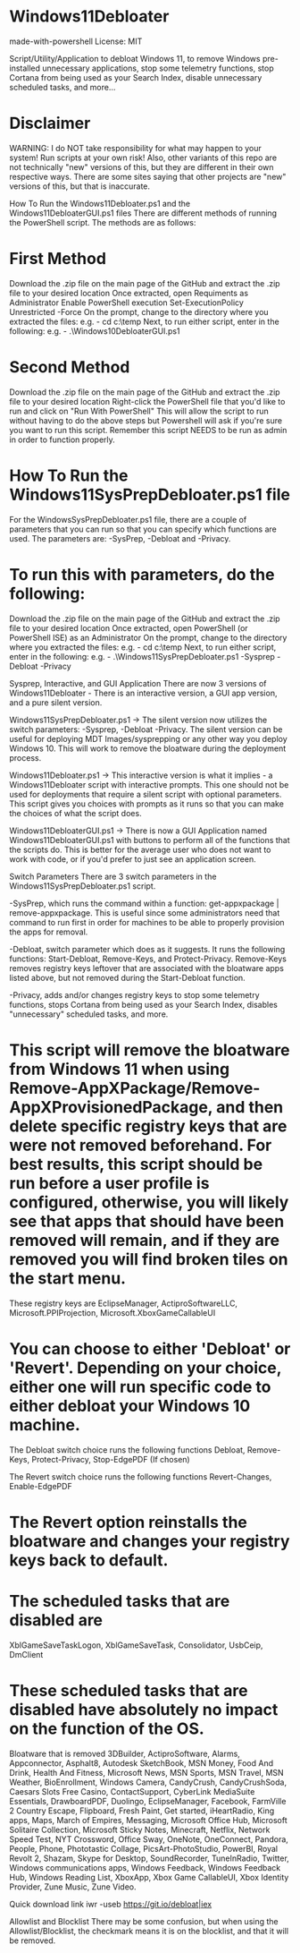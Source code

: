 # Windows11Debloater
made-with-powershell License: MIT

Script/Utility/Application to debloat Windows 11, to remove Windows pre-installed unnecessary applications, stop some telemetry functions, stop Cortana from being used as your Search Index, disable unnecessary scheduled tasks, and more...

# Disclaimer
WARNING: I do NOT take responsibility for what may happen to your system! Run scripts at your own risk! Also, other variants of this repo are not technically "new" versions of this, but they are different in their own respective ways. There are some sites saying that other projects are "new" versions of this, but that is inaccurate.

How To Run the Windows11Debloater.ps1 and the Windows11DebloaterGUI.ps1 files
There are different methods of running the PowerShell script. The methods are as follows:

# First Method
Download the .zip file on the main page of the GitHub and extract the .zip file to your desired location
Once extracted, open Requiments as Administrator
Enable PowerShell execution Set-ExecutionPolicy Unrestricted -Force
On the prompt, change to the directory where you extracted the files:   e.g. - cd c:\temp
Next, to run either script, enter in the following:   e.g. - .\Windows10DebloaterGUI.ps1

# Second Method
Download the .zip file on the main page of the GitHub and extract the .zip file to your desired location
Right-click the PowerShell file that you'd like to run and click on "Run With PowerShell"
This will allow the script to run without having to do the above steps but Powershell will ask if you're sure you want to run this script.
Remember this script NEEDS to be run as admin in order to function properly.

# How To Run the Windows11SysPrepDebloater.ps1 file
For the WindowsSysPrepDebloater.ps1 file, there are a couple of parameters that you can run so that you can specify which functions are used. The parameters are: -SysPrep, -Debloat and -Privacy.

# To run this with parameters, do the following:

Download the .zip file on the main page of the GitHub and extract the .zip file to your desired location
Once extracted, open PowerShell (or PowerShell ISE) as an Administrator
On the prompt, change to the directory where you extracted the files:   e.g. - cd c:\temp
Next, to run either script, enter in the following:
e.g. - .\Windows11SysPrepDebloater.ps1 -Sysprep -Debloat -Privacy

Sysprep, Interactive, and GUI Application
There are now 3 versions of Windows11Debloater - There is an interactive version, a GUI app version, and a pure silent version.

Windows11SysPrepDebloater.ps1 -> The silent version now utilizes the switch parameters: -Sysprep, -Debloat -Privacy. The silent version can be useful for deploying MDT Images/sysprepping or any other way you deploy Windows 10. This will work to remove the bloatware during the deployment process.

Windows11Debloater.ps1 -> This interactive version is what it implies - a Windows11Debloater script with interactive prompts. This one should not be used for deployments that require a silent script with optional parameters. This script gives you choices with prompts as it runs so that you can make the choices of what the script does.

Windows11DebloaterGUI.ps1 -> There is now a GUI Application named Windows11DebloaterGUI.ps1 with buttons to perform all of the functions that the scripts do. This is better for the average user who does not want to work with code, or if you'd prefer to just see an application screen.

Switch Parameters
There are 3 switch parameters in the Windows11SysPrepDebloater.ps1 script.

-SysPrep, which runs the command within a function: get-appxpackage | remove-appxpackage. This is useful since some administrators need that command to run first in order for machines to be able to properly provision the apps for removal.

-Debloat, switch parameter which does as it suggests. It runs the following functions: Start-Debloat, Remove-Keys, and Protect-Privacy. Remove-Keys removes registry keys leftover that are associated with the bloatware apps listed above, but not removed during the Start-Debloat function.

-Privacy, adds and/or changes registry keys to stop some telemetry functions, stops Cortana from being used as your Search Index, disables "unnecessary" scheduled tasks, and more.

# This script will remove the bloatware from Windows 11 when using Remove-AppXPackage/Remove-AppXProvisionedPackage, and then delete specific registry keys that are were not removed beforehand. For best results, this script should be run before a user profile is configured, otherwise, you will likely see that apps that should have been removed will remain, and if they are removed you will find broken tiles on the start menu.

These registry keys are
EclipseManager, ActiproSoftwareLLC, Microsoft.PPIProjection, Microsoft.XboxGameCallableUI

# You can choose to either 'Debloat' or 'Revert'. Depending on your choice, either one will run specific code to either debloat your Windows 10 machine.

The Debloat switch choice runs the following functions
Debloat, Remove-Keys, Protect-Privacy, Stop-EdgePDF (If chosen)

The Revert switch choice runs the following functions
Revert-Changes, Enable-EdgePDF

# The Revert option reinstalls the bloatware and changes your registry keys back to default.

# The scheduled tasks that are disabled are
XblGameSaveTaskLogon, XblGameSaveTask, Consolidator, UsbCeip, DmClient

# These scheduled tasks that are disabled have absolutely no impact on the function of the OS.

Bloatware that is removed
3DBuilder, ActiproSoftware, Alarms, Appconnector, Asphalt8, Autodesk SketchBook, MSN Money, Food And Drink, Health And Fitness, Microsoft News, MSN Sports, MSN Travel, MSN Weather, BioEnrollment, Windows Camera, CandyCrush, CandyCrushSoda, Caesars Slots Free Casino, ContactSupport, CyberLink MediaSuite Essentials, DrawboardPDF, Duolingo, EclipseManager, Facebook, FarmVille 2 Country Escape, Flipboard, Fresh Paint, Get started, iHeartRadio, King apps, Maps, March of Empires, Messaging, Microsoft Office Hub, Microsoft Solitaire Collection, Microsoft Sticky Notes, Minecraft, Netflix, Network Speed Test, NYT Crossword, Office Sway, OneNote, OneConnect, Pandora, People, Phone, Phototastic Collage, PicsArt-PhotoStudio, PowerBI, Royal Revolt 2, Shazam, Skype for Desktop, SoundRecorder, TuneInRadio, Twitter, Windows communications apps, Windows Feedback, Windows Feedback Hub, Windows Reading List, XboxApp, Xbox Game CallableUI, Xbox Identity Provider, Zune Music, Zune Video.

Quick download link
iwr -useb https://git.io/debloat|iex

Allowlist and Blocklist
There may be some confusion, but when using the Allowlist/Blocklist, the checkmark means it is on the blocklist, and that it will be removed.
